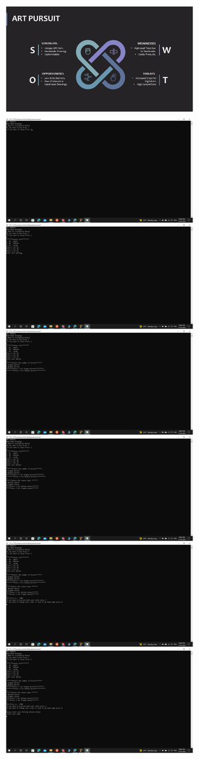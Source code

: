 ![](https://github.com/artpursuit/M1_Art_Pursuit_App/blob/1478c634b30d0585261cfc391f49fd277033b543/1_Requirements/Swot%20Analysis.JPG)




![](https://github.com/artpursuit/M1_Art_Pursuit_App/blob/fe220267038c563b15ed5a32366c154d0e7e73d6/4_TestPlanAndOutput/Screenshot%20(30).png)
![](https://github.com/artpursuit/M1_Art_Pursuit_App/blob/fe220267038c563b15ed5a32366c154d0e7e73d6/4_TestPlanAndOutput/Screenshot%20(31).png)
![](https://github.com/artpursuit/M1_Art_Pursuit_App/blob/fe220267038c563b15ed5a32366c154d0e7e73d6/4_TestPlanAndOutput/Screenshot%20(32).png)
![](https://github.com/artpursuit/M1_Art_Pursuit_App/blob/fe220267038c563b15ed5a32366c154d0e7e73d6/4_TestPlanAndOutput/Screenshot%20(33).png)
![](https://github.com/artpursuit/M1_Art_Pursuit_App/blob/fe220267038c563b15ed5a32366c154d0e7e73d6/4_TestPlanAndOutput/Screenshot%20(34).png)
![](https://github.com/artpursuit/M1_Art_Pursuit_App/blob/fe220267038c563b15ed5a32366c154d0e7e73d6/4_TestPlanAndOutput/Screenshot%20(35).png)

